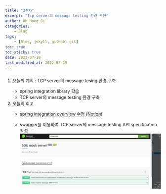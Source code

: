 ```yaml
---
title: "3주차"
excerpt: "Tcp server의 message testing 환경 구현"
author: Oh Hong Gi
categories:
    - Blog
tags:
    - [Blog, jekyll, github, git]
toc: true
toc_sticky: true
date: 2022-07-19
last_modified_at: 2022-07-19
---
```

<html>
    <body>
        <div style="text-align: left">
            <h3>
                <p></p>
            </h3>
                <ol start="1">
                    <li>오늘의 계획 : TCP server의 message tesing 환경 구축</li>
                        <ul>
                            <li> spring integration library 학습</li>
                            <li> TCP server의 message testing 환경 구축</li>
                        </ul>
                    <li>오늘의 회고</li>
                        <ul>
                            <li>
                            <a href="https://daffodil-mahogany-6f4.notion.site/Spring-Integration-overview-2508a9ae03bb454db08508f8fcff57ca"> 
                            spring integration overview 수정 (Notion) </a>
                            <p></p>
                            </li>
                            <li>
                                swagger를 이용하여 TCP server의 message testing API specification 작성
                            </li>
                            <img src = "/assets/images/2022-summer/week2/Tcp_server_swagger.png">
                        </ul>
                </ol>
        </div>
    </body>
</html>
